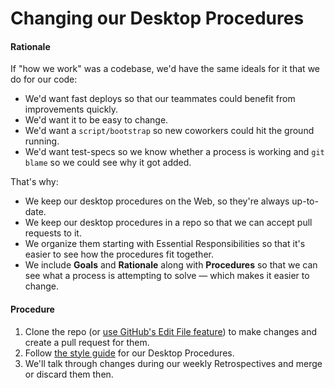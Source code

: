 # Changing our Desktop Procedures

#### Rationale

If "how we work" was a codebase, we'd have the same ideals for it that we do for our code:
 - We'd want fast deploys so that our teammates could benefit from improvements quickly.
 - We'd want it to be easy to change.
 - We'd want a `script/bootstrap` so new coworkers could hit the ground running.
 - We'd want test-specs so we know whether a process is working and `git blame` so we could see why it got added.

That's why:
 - We keep our desktop procedures on the Web, so they're always up-to-date.
 - We keep our desktop procedures in a repo so that we can accept pull requests to it.
 - We organize them starting with Essential Responsibilities so that it's easier to see how the procedures fit together.
 - We include **Goals** and **Rationale** along with **Procedures** so that we can see what a process is attempting to solve — which makes it easier to change.

#### Procedure

 1. Clone the repo (or [use GitHub's Edit File feature](https://help.github.com/articles/editing-files-in-your-repository/)) to make changes and create a pull request for them.
 2. Follow [the style guide](style_guide.md) for our Desktop Procedures.
 3. We'll talk through changes during our weekly Retrospectives and merge or discard them then.
